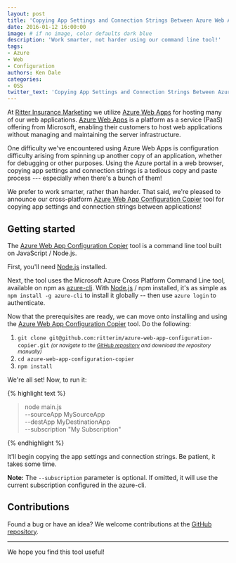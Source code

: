 ```yaml
---
layout: post
title: 'Copying App Settings and Connection Strings Between Azure Web Apps'
date: 2016-01-12 16:00:00
image: # if no image, color defaults dark blue
description: 'Work smarter, not harder using our command line tool!'
tags:
- Azure
- Web
- Configuration
authors: Ken Dale
categories:
- OSS
twitter_text: 'Copying App Settings and Connection Strings Between Azure Web Apps'
---
```


At [Ritter Insurance Marketing](https://www.ritterim.com/) we utilize [Azure Web Apps](https://azure.microsoft.com/en-us/documentation/articles/app-service-web-overview/) for hosting many of our web applications. [Azure Web Apps](https://azure.microsoft.com/en-us/documentation/articles/app-service-web-overview/) is a platform as a service (PaaS) offering from Microsoft, enabling their customers to host web applications without managing and maintaining the server infrastructure.

One difficulty we've encountered using Azure Web Apps is configuration difficulty arising from spinning up another copy of an application, whether for debugging or other purposes. Using the Azure portal in a web browser, copying app settings and connection strings is a tedious copy and paste process --- especially when there's a bunch of them!

We prefer to work smarter, rather than harder. That said, we're pleased to announce our cross-platform [Azure Web App Configuration Copier](https://github.com/ritterim/azure-web-app-configuration-copier) tool for copying app settings and connection strings between applications!

## Getting started

The [Azure Web App Configuration Copier](https://github.com/ritterim/azure-web-app-configuration-copier) tool is a command line tool built on JavaScript / Node.js.

First, you'll need [Node.js](https://nodejs.org) installed.

Next, the tool uses the Microsoft Azure Cross Platform Command Line tool, available on npm as [azure-cli](https://www.npmjs.com/package/azure-cli). With [Node.js](https://nodejs.org) / npm installed, it's as simple as `npm install -g azure-cli` to install it globally -- then use `azure login` to authenticate.

Now that the prerequisites are ready, we can move onto installing and using the [Azure Web App Configuration Copier](https://github.com/ritterim/azure-web-app-configuration-copier) tool. Do the following:

1. `git clone git@github.com:ritterim/azure-web-app-configuration-copier.git` <small>*(or navigate to the [GitHub repository](https://github.com/ritterim/azure-web-app-configuration-copier) and download the repository manually)*</small>
2. `cd azure-web-app-configuration-copier`
3. `npm install`

We're all set! Now, to run it:

{% highlight text %}

> node main.js \
    --sourceApp MySourceApp \
    --destApp MyDestinationApp \
    --subscription "My Subscription"

{% endhighlight %}

It'll begin copying the app settings and connection strings. Be patient, it takes some time.

**Note:** The `--subscription` parameter is optional. If omitted, it will use the current subscription configured in the azure-cli.

## Contributions

Found a bug or have an idea? We welcome contributions at the [GitHub repository](https://github.com/ritterim/azure-web-app-configuration-copier).

___

We hope you find this tool useful!
